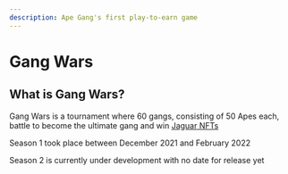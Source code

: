 ```yaml
---
description: Ape Gang's first play-to-earn game
---
```


# Gang Wars

## What is Gang Wars?

Gang Wars is a tournament where 60 gangs, consisting of 50 Apes each, battle to become the ultimate gang and win [Jaguar NFTs](../../nft-collections/jaguar-gang.md)

Season 1 took place between December 2021 and February 2022

Season 2 is currently under development with no date for release yet
